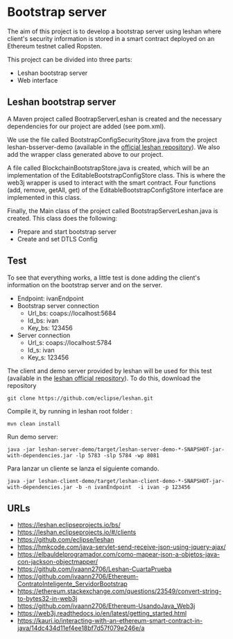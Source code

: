 # Bootstrap server
The aim of this project is to develop a bootstrap server using leshan where client's security information is stored in a smart contract deployed on an Ethereum testnet called Ropsten.

This project can be divided into three parts:
- Leshan bootstrap server
- Web interface

## Leshan bootstrap server
A Maven project called BootrapServerLeshan is created and the necessary dependencies for our project are added (see pom.xml).

We use the file called BootstrapConfigSecurityStore.java from the project leshan-bsserver-demo (available in the [official leshan repository](https://github.com/eclipse/leshan)). We also add the wrapper class generated above to our project.

A file called BlockchainBootstrapStore.java is created, which will be an implementation of the EditableBootstrapConfigStore class. This is where the web3j wrapper is used to interact with the smart contract. Four functions (add, remove, getAll, get) of the EditableBootstrapConfigStore interface are implemented in this class.

Finally, the Main class of the project called BootstrapServerLeshan.java is created. This class does the following:
- Prepare and start bootstrap server
- Create and set DTLS Config

## Test
To see that everything works, a little test is done adding the client's information on the bootstrap server and on the server.

- Endpoint: ivanEndpoint
- Bootstrap server connection
	- Url_bs: coaps://localhost:5684
	- Id_bs: ivan
	- Key_bs: 123456
- Server connection
	- Url_s: coaps://localhost:5784
	- Id_s: ivan
	- Key_s: 123456


The client and demo server provided by leshan will be used for this test (available in the [leshan official repository](https://github.com/eclipse/leshan)). To do this, download the repository
```
git clone https://github.com/eclipse/leshan.git
```
Compile it, by running in leshan root folder :
```
mvn clean install
```

Run demo server:
```
java -jar leshan-server-demo/target/leshan-server-demo-*-SNAPSHOT-jar-with-dependencies.jar -lp 5783 -slp 5784 -wp 8081
```

Para lanzar un cliente se lanza el siguiente comando.
```
java -jar leshan-client-demo/target/leshan-client-demo-*-SNAPSHOT-jar-with-dependencies.jar -b -n ivanEndpoint  -i ivan -p 123456
```

## URLs
- https://leshan.eclipseprojects.io/bs/
- https://leshan.eclipseprojects.io/#/clients
- https://github.com/eclipse/leshan
- https://hmkcode.com/java-servlet-send-receive-json-using-jquery-ajax/
- https://elbauldelprogramador.com/como-mapear-json-a-objetos-java-con-jackson-objectmapper/
- https://github.com/ivaann2706/Leshan-CuartaPrueba
- https://github.com/ivaann2706/Ethereum-ContratoInteligente_ServidorBootstrap
- https://ethereum.stackexchange.com/questions/23549/convert-string-to-bytes32-in-web3j
- https://github.com/ivaann2706/Ethereum-UsandoJava_Web3j
- https://web3j.readthedocs.io/en/latest/getting_started.html
- https://kauri.io/interacting-with-an-ethereum-smart-contract-in-java/14dc434d11ef4ee18bf7d57f079e246e/a